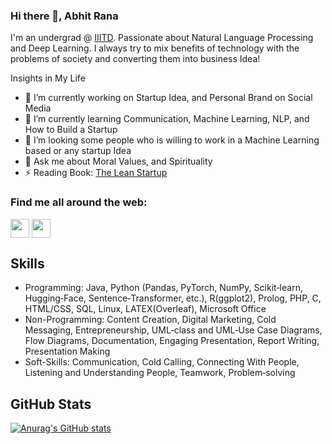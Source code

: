 ### Hi there 👋, Abhit Rana

I'm an undergrad @ [IIITD](https://www.iiitd.ac.in/). Passionate about Natural Language Processing and Deep Learning. I always try to mix benefits of technology with the problems of society and converting them into business Idea!

Insights in My Life

- 🔭 I’m currently working on Startup Idea, and Personal Brand on Social Media
- 🌱 I’m currently learning Communication, Machine Learning, NLP, and How to Build a Startup
- 👯 I’m looking some people who is willing to work in a Machine Learning based or any startup Idea
- 💬 Ask me about Moral Values, and Spirituality
- ⚡ Reading Book: [The Lean Startup](https://www.amazon.com/Lean-Startup-Entrepreneurs-Continuous-Innovation/dp/0307887898)


### Find me all around the web:

<p align="left">
<a href="https://www.linkedin.com/in/abhitrana/" target="blank"><img align="center" src="https://github.com/mishmanners/MishManners/blob/master/socials/transparent-Linkedin-logo-icon.png" alt="" height="30" /></a>
<a href="https://www.youtube.com/channel/UC45RgaNeQ-6NXkDGX1p-2Wg/featured" target="blank"><img align="center" src="https://github.com/mishmanners/MishManners/blob/master/socials/youtube.png" alt="" height="30" /></a>
</p>

## Skills

* Programming: Java, Python (Pandas, PyTorch, NumPy, Scikit‑learn, Hugging‑Face, Sentence‑Transformer, etc.), R(ggplot2), Prolog, PHP, C,
HTML/CSS, SQL, Linux, LATEX(Overleaf), Microsoft Office
* Non-Programming: Content Creation, Digital Marketing, Cold Messaging, Entrepreneurship, UML‑class and UML‑Use Case Diagrams, Flow Diagrams, Documentation, Engaging Presentation, Report Writing, Presentation Making
* Soft-Skills: Communication, Cold Calling, Connecting With People, Listening and Understanding People, Teamwork, Problem‑solving

## GitHub Stats

[![Anurag's GitHub stats](https://github-readme-stats.vercel.app/api?username=abhit-rana)](https://github.com/abhit-rana/github-readme-stats)

